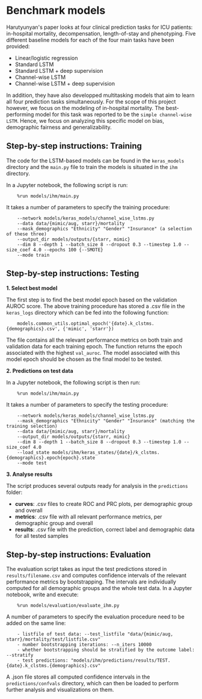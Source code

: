 # Benchmark models

Harutyunyan's paper looks at four clinical prediction tasks for ICU patients: 
in-hospital mortality, decompensation, length-of-stay and phenotyping. 
Five different baseline models for each of the four main tasks have been provided:

- Linear/logistic regression
- Standard LSTM
- Standard LSTM + deep supervision
- Channel-wise LSTM
- Channel-wise LSTM + deep supervision

In addition, they have also developped multitasking models that aim to learn all four
prediction tasks simultaneously. For the scope of this project however, we focus
on the modeling of in-hospital mortality. The best-performing
model for this task was reported to be the `simple channel-wise LSTM`. Hence, we focus
on analyzing this specific model on bias, demographic fairness and generalizability.

## Step-by-step instructions: Training

The code for the LSTM-based models can be found in the `keras_models` directory and
the ``main.py`` file to train the models is situated in the `ihm` directory.

In a Jupyter notebook, the following script is run:

        %run models/ihm/main.py


It takes a number of parameters to specify the training procedure:

        --network models/keras_models/channel_wise_lstms.py
        --data data/{mimic/aug, starr}/mortality 
        --mask_demographics "Ethnicity" "Gender" "Insurance" (a selection of these three)
        --output_dir models/outputs/{starr, mimic}
        --dim 8 --depth 1 --batch_size 8 --dropout 0.3 --timestep 1.0 --size_coef 4.0 --epochs 100 {--SMOTE}
        --mode train 


## Step-by-step instructions: Testing


**1. Select best model**

The first step is to find the best model epoch based on the validation AUROC score. The above training procedure 
has stored a .csv file in the `keras_logs` directory which can be fed into the following function:

        models.common_utils.optimal_epoch('{date}.k_clstms.{demographics}.csv', {'mimic', 'starr'})
    
The file contains all the relevant performance metrics on both train and validation data for each training epoch.
The function returns the epoch associated with the highest `val_auroc`. The model associated
with this model epoch should be chosen as the final model to be tested.


**2. Predictions on test data**

In a Jupyter notebook, the following script is then run:

        %run models/ihm/main.py

It takes a number of parameters to specify the testing procedure:

        --network models/keras_models/channel_wise_lstms.py
        --mask_demographics "Ethnicity" "Gender" "Insurance" (matching the training selection)
        --data data/{mimic/aug, starr}/mortality 
        --output_dir models/outputs/{starr, mimic}
        --dim 8 --depth 1 --batch_size 8 --dropout 0.3 --timestep 1.0 --size_coef 4.0
        --load_state models/ihm/keras_states/{date}/k_clstms.{demographics}.epoch{epoch}.state 
        --mode test 
        
**3. Analyse results**

The script produces several outputs ready for analysis in the `predictions` folder:

- **curves**: .csv files to create ROC and PRC plots, per demographic group and overall
- **metrics**: .csv file with all relevant performance metrics, per demographic group and overall
- **results**: .csv file with the prediction, correct label and demographic data for all tested samples


## Step-by-step instructions: Evaluation

The evaluation script takes as input the test predictions stored in `results/filename.csv` and computes 
confidence intervals of the relevant performance metrics by bootstrapping. The intervals
are individually computed for all demographic groups and the whole test data. In a Jupyter
notebook, write and execute:

        %run models/evaluation/evaluate_ihm.py 

A number of parameters to specify the evaluation procedure need to be added on the same line:

        - listfile of test data: --test_listfile "data/{mimic/aug, starr}/mortality/test/listfile.csv" 
        - number bootstrapping iterations: --n_iters 10000 
        - whether bootstrapping should be stratified by the outcome label: --stratify 
        - test predictions: "models/ihm/predictions/results/TEST.{date}.k_clstms.{demographics}.csv"

A .json file stores all computed confidence intervals in the `predictions/confvals` directory,
which can then be loaded to perform further analysis and visualizations on them.
